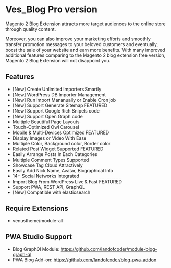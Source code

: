 # Ves_Blog Pro version

Magento 2 Blog Extension attracts more target audiences to the online store through quality content.

Moreover, you can also improve your marketing efforts and smoothly transfer promotion messages to your beloved customers and eventually, boost the sale of your website and earn more benefits. With many improved additional features comparing to the Magento 2 blog extension free version, Magento 2 Blog Extension will not disappoint you.

## Features

- [New] Create Unlimited Importers Smartly
- [New] WordPress DB Importer Management
- [New] Run Import Mananually or Enable Cron job
- [New] Support Generate Sitemap FEATURED
- [New] Support Google Rich Snipets code
- [New] Support Open Graph code
- Multiple Beautiful Page Layouts
- Touch-Optimized Owl Carousel
- Mobile & Multi-Devices Optimized FEATURED
- Display Images or Video With Ease
- Multiple Color, Background color, Border color
- Related Post Widget Supported FEATURED
- Easily Arrange Posts In Each Categories
- Multiple Comment Types Supported
- Showcase Tag Cloud Attractively
- Easily Add Nick Name, Avatar, Biographical Info
- 14+ Social Networks Integrated
- Import Blog From WordPress Live & Fast FEATURED
- Support PWA, REST API, GraphQL
- [New] Compatible with elasticsearch 
## Require Extensions
- venustheme/module-all

## PWA Studio Support
- Blog GraphQl Module: https://github.com/landofcoder/module-blog-graph-ql
- PWA Blog Add-on: https://github.com/landofcoder/blog-pwa-addon
